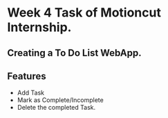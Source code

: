 # Week 4 Task of Motioncut Internship.

## Creating a To Do List WebApp.

## Features
- Add Task
- Mark as Complete/Incomplete
- Delete the completed Task.

